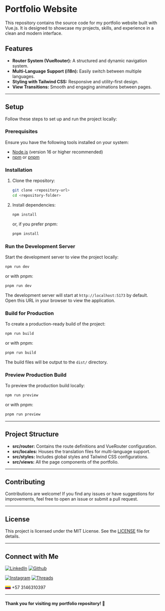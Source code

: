 # Portfolio Website

This repository contains the source code for my portfolio website built with Vue.js. It is designed to showcase my projects, skills, and experience in a clean and modern interface.

## Features

- **Router System (VueRouter):** A structured and dynamic navigation system.
- **Multi-Language Support (i18n):** Easily switch between multiple languages.
- **Styling with Tailwind CSS:** Responsive and utility-first design.
- **View Transitions:** Smooth and engaging animations between pages.

---

## Setup

Follow these steps to set up and run the project locally:

### Prerequisites

Ensure you have the following tools installed on your system:

- [Node.js](https://nodejs.org/) (version 16 or higher recommended)
- [npm](https://www.npmjs.com/) or [pnpm](https://pnpm.io/)

### Installation

1. Clone the repository:

   ```bash
   git clone <repository-url>
   cd <repository-folder>
   ```

2. Install dependencies:

   ```bash
   npm install
   ```

   or, if you prefer pnpm:

   ```bash
   pnpm install
   ```

### Run the Development Server

Start the development server to view the project locally:

```bash
npm run dev
```

or with pnpm:

```bash
pnpm run dev
```

The development server will start at `http://localhost:5173` by default. Open this URL in your browser to view the application.

### Build for Production

To create a production-ready build of the project:

```bash
npm run build
```

or with pnpm:

```bash
pnpm run build
```

The build files will be output to the `dist/` directory.

### Preview Production Build

To preview the production build locally:

```bash
npm run preview
```

or with pnpm:

```bash
pnpm run preview
```

---

## Project Structure

- **src/router:** Contains the route definitions and VueRouter configuration.
- **src/locales:** Houses the translation files for multi-language support.
- **src/styles:** Includes global styles and Tailwind CSS configurations.
- **src/views:** All the page components of the portfolio.

---

## Contributing

Contributions are welcome! If you find any issues or have suggestions for improvements, feel free to open an issue or submit a pull request.

---

## License

This project is licensed under the MIT License. See the [LICENSE](LICENSE) file for details.

---

## Connect with Me

[![LinkedIn](https://img.shields.io/badge/LinkedIn-blue)](https://www.linkedin.com/in/faber-grajales-hincapié-3919b6198/)
[![Github](https://img.shields.io/badge/Github-black?logo=github)](https://github.com/faber1999)

[![Instagram](https://img.shields.io/badge/Instagram-fd0a83?logo=instagram)](https://www.instagram.com/faber.grajales/)
[![Threads](https://img.shields.io/badge/Threads-gray?logo=threads)](https://www.threads.net/@faber.grajales)

<label>
  <img src='./public/flags/CO.png?raw=true' width='18' height='11'> 
  +57 3146310397
</label>

---

#### Thank you for visiting my portfolio repository! 🚀
